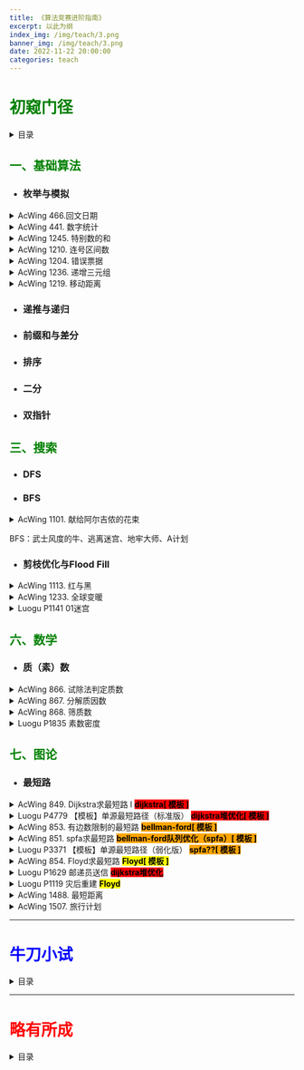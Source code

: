 ```yaml
---
title: 《算法竞赛进阶指南》 
excerpt: 以此为纲
index_img: /img/teach/3.png
banner_img: /img/teach/3.png
date: 2022-11-22 20:00:00
categories: teach
---
```


<h1 id=1><font color="green">初窥门径</font></h1>
<details>
<summary>目录</summary>

  1. 基础算法
       * [枚举与模拟](#1.1.1)
       * 递推与递归 [0x02]()
       * 前缀和与差分 [0x03]()
       * 排序 [0x05]()
       * 二分 [0x04]()
       * 双指针
  
  2. 数据结构
       * 栈 [0x11]()
       * 队列 [0x12]() 
       * 哈希表 [0x14]()
       * 堆
  
  3. 搜索
       * DFS [0x22]()
       * BFS [0x25]()
       * 剪枝优化与Flood Fill
    
  4. 字符串
       * KMP [0x15]() 
       * Trie [0x16]()

  5. 动态规划
       * 背包问题 [0x52]()
       * 线性DP [0x51]()
       * 区间DP [0x53]()
  
  6. 数学
       * 进制转换
       * 高精度
       * 快速幂
       * 质（素）数
       * 约数个数
       * 组合计数 [0x36]()

  7. 图论
       * 最短路 [0x61]()
       * 拓扑排序 
       * 最小生成树 [0x62]()
  </details>


<h2 id=1.1><font color="green"> 一、基础算法 </font></h2>

* <h3 id=1.1.1> 枚举与模拟 </h3>

<details> 
<summary>AcWing 466.回文日期</summary>  

* [AcWing 466. 回文日期](https://www.acwing.com/problem/content/468/) 

```cpp
#include <iostream>
using namespace std;

int months[13]={0, 31, 28, 31, 30, 31, 30, 31, 31, 30, 31, 30, 31};
bool dateOK(int ymd){
    months[2]=28; // 恢复现场
    int y=ymd/10000;
    int m=ymd%10000/100;
    int d=ymd%100;
    if((y%4==0 && y%100!=0) || y%400==0) months[2]=29; // 闰年
    if(m<1 || m>12) return 0;
    if(d<1 || d>months[m]) return 0;
    return 1;
}

int main(){
    int date1, date2, ans=0;
    cin>>date1>>date2;
    
    for(int i=date1/10000; i<=date2/10000; i++){
        // 生成回文日期
        // 判断日期是否合法，是否在date区间
        int j=i%10*1000
             +i/10%10*100
             +i/100%10*10
             +i/1000%10;
        int k=i*10000+j;
        
        if(dateOK(k) && k>=date1 && k<=date2)
            ans++;
    }
    
    cout<<ans;
    
    return 0;
}
```
</details>


<details> 
<summary>AcWing 441. 数字统计</summary>

* [AcWing 441. 数字统计](https://www.acwing.com/problem/content/443/)

```cpp
#include <iostream>
using namespace std;

int main(){
    int l, r, ans=0;
    cin>>l>>r;
    for(int i=l; i<=r; i++){
        int j=i;
        while(j){
            if(2 == j%10) ans++;
            j/=10;
        }
    }
    cout<<ans;
    return 0;
}
```

</details>

<details> 
<summary>AcWing 1245. 特别数的和</summary>

* [AcWing 1245. 特别数的和](https://www.acwing.com/problem/content/1247/)

```cpp
#include <iostream>
using namespace std;

int n, res;

bool is(int i){
    while(i){
        int j=i%10;
        if(j==2 || j==0 || j==1 || j==9) return 1;
        i/=10;
    }
    return 0;
}

int main(){
    cin>>n;
    for(int i=1; i<=n; i++)
        if(is(i)) res+=i;
    
    cout<<res;
    
    return 0;
}
```

</details>

<details> 
<summary>AcWing 1210. 连号区间数</summary>  

* [AcWing 1210. 连号区间数](https://www.acwing.com/problem/content/1212/)

```cpp
#include <iostream>
using namespace std;

const int N=1e4+10;
int arr[N], n, res;

int main(){
    cin>>n;
    for(int i=1; i<=n; i++) scanf("%d", &arr[i]);
    
    // 枚举每个区间
    for(int l=1; l<=n; l++){
        int mmax=arr[l];
        int mmin=arr[l];
        for(int r=l; r<=n; r++){
            mmin=min(mmin, arr[r]);
            mmax=max(mmax, arr[r]);
            
            if(r-l==mmax-mmin) res++;
        }
    }
    
    cout<<res;
    
    return 0;
}
```

</details>


<details> 
<summary>AcWing 1204. 错误票据</summary>  

* [AcWing 1204. 错误票据](https://www.acwing.com/problem/content/description/1206/)

```cpp
#include <iostream>
using namespace std;

const int N=1e5+10;

int arr[N], mmin=0x3f3f3f3f, mmax=-0x3f3f3f3f, m, n;

int main(){
    int t; cin>>t;
    while(scanf("%d", &t)!=EOF){
        arr[t]++;
        mmin = mmin<t ? mmin:t;
        mmax = max(mmax, t);
    }    
    
    for(int i=mmin; i<=mmax; i++){
        if(arr[i]==2) n=i;
        if(arr[i]==0) m=i;
    }
    
    cout<<m<<" "<<n;
    
    return 0;
}
```

</details>

<details> 
<summary>AcWing 1236. 递增三元组</summary>  

* [AcWing 1236. 递增三元组](https://www.acwing.com/problem/content/1238/)

```cpp
#pragma G++ optimize("Ofast")
#include <iostream>
#include <algorithm>
using namespace std;

typedef long long LL;

const int N=1e5+10;

LL ans;
int arr[N], brr[N], crr[N], n;

int main(){
    cin>>n;
    for(int i=1; i<=n; i++) scanf("%d", &arr[i]);
    for(int i=1; i<=n; i++) scanf("%d", &brr[i]);
    for(int i=1; i<=n; i++) scanf("%d", &crr[i]);
    
    sort(arr+1, arr+1+n);
    sort(brr+1, brr+1+n);
    sort(crr+1, crr+1+n);
    
    // 枚举b
    for(int i=1; i<=n; i++){
        int a = lower_bound(arr+1, arr+1+n, brr[i])-arr-1;
        int c = upper_bound(crr+1, crr+1+n, brr[i])-crr;
        
        if(a>=1 && c<=n)
            ans+=1LL*a*(n-c+1);
    }
    
    cout<<ans;
    
    return 0;
}
```

</details>



<details> 
<summary>AcWing 1219. 移动距离</summary>  

* [AcWing 1219. 移动距离](https://www.acwing.com/problem/content/1221/)

```cpp
#include <iostream>
using namespace std;

int main(){
    int w, m, n;
    cin>>w>>m>>n;
    
    // 1维变2维
    int x1=(m-1)/w+1;
    int y1=m%w;
    if(y1==0) y1=w;
    
    int x2=(n-1)/w+1;
    int y2=n%w;
    if(y2==0) y2=w;
    
    if(!(x1&1)) y1=w-y1+1;    
    if(!(x2&1)) y2=w-y2+1;
    
    //cout<<x1<<" "<<y1<<"\n"<<x2<<" "<<y2<<"\n";
    
    cout<<abs(x2-x1)+abs(y2-y1);
    
    return 0;
}
```

</details>





* <h3 id=1.1.2> 递推与递归 </h3>

* <h3 id=1.1.3> 前缀和与差分 </h3>

* <h3 id=1.1.4> 排序 </h3>

* <h3 id=1.1.5> 二分 </h3>

* <h3 id=1.1.6> 双指针 </h3>






















<h2 id=1.3><font color="green"> 三、搜索 </font></h2>

* <h3 id=1.3.1> DFS </h3>

* <h3 id=1.3.2> BFS </h3>

<details> 
<summary> AcWing 1101. 献给阿尔吉侬的花束 </summary>  

* [AcWing 1101. 献给阿尔吉侬的花束](https://www.acwing.com/problem/content/1103/)

```cpp
#define fst first
#define sed second
#include <iostream>
#include <cstring>
#include <queue>
using namespace std;

typedef pair<int, int> PII;

const int dxy[4][2]={{-1,0}, {1,0}, {0,-1}, {0,1}};
const int inf=0x3f3f3f3f;
const int N=210;

int g[N][N];
int st[N][N];
int res[N][N];
PII s, e;
int n, m;

void solve(){
    memset(g, 0, sizeof g);
    memset(st, 0, sizeof st);
    memset(res, 0, sizeof res);
    
    cin>>n>>m;
    for(int i=1; i<=n; i++){
        string t; cin>>t;
        for(int j=1; j<=m; j++)
            if(t[j-1]=='S')
                s={i,j};
            else if(t[j-1]=='E')
                e={i,j};
            else if(t[j-1]=='#')
                g[i][j]=1;
    }
    
    queue<PII> q;
    res[s.fst][s.sed]=0;
    q.push(s), st[s.fst][s.sed]=1;
    
    while(q.size()){
        auto u=q.front();
        q.pop();
        
        for(int i=0; i<4; i++){
            int nx=u.fst+dxy[i][0];
            int ny=u.sed+dxy[i][1];
            
            if(g[nx][ny]) continue;
            if(nx<1 || ny<1 || nx>n || ny>m) continue;
            if(st[nx][ny]) continue;
            
            res[nx][ny]=res[u.fst][u.sed]+1;
            q.push({nx, ny}), st[nx][ny]=1;
        }
        if(st[e.fst][e.sed]) break; // 剪枝
    }
    
    if(res[e.fst][e.sed])
        cout<<res[e.fst][e.sed]<<"\n";
    else
        cout<<"oop!\n";
        
    return ;
}

int main(){
    int T; cin>>T; while(T--)
    solve();
    return 0;
}
```

</details>

BFS：武士风度的牛、逃离迷宫、地牢大师、A计划


* <h3 id=1.3.3> 剪枝优化与Flood Fill </h3>

<details> 
<summary> AcWing 1113. 红与黑 </summary>  

* [AcWing 1113. 红与黑](https://www.acwing.com/problem/content/1115/)

```cpp
// dfs 写法
#define fst first
#define sed second
#include <iostream>
#include <cstring>
using namespace std;

typedef pair<int, int> PII;

const int dxy[][2]={{-1,0},{1,0},{0,-1},{0,1}};
const int N=30;

int n, m, cnt;
bool g[N][N];
bool st[N][N];
PII S;

void dfs(int x, int y){
    cnt++;
    for(int i=0; i<4; i++){
        int nx=x+dxy[i][0];
        int ny=y+dxy[i][1];
        
        if(nx<1 || ny<1 || nx>n || ny>m) continue;
        if(g[nx][ny] || st[nx][ny]) continue;
        
        st[nx][ny]=1;
        dfs(nx, ny);
    }
    return ;
}

void solve(){
    cnt=0;
    memset(g, 0, sizeof g);
    memset(st, 0, sizeof st);
    
    for(int i=1; i<=n; i++){
        string s; cin>>s;
        for(int j=1; j<=m; j++)
            if(s[j-1]=='#') g[i][j]=1;
            else if(s[j-1]=='@') S={i,j};
    }
    
    // 进入这个位置，将其能够搜索到的其他位置打上标记
    st[S.fst][S.sed]=1;
    dfs(S.fst, S.sed);
    cout<<cnt<<"\n";
    return ;
}

int main(){
    while(cin>>m>>n)
        if(m!=0 && n!=0) solve();
    return 0;
}
```


```cpp
// bfs 写法
#define fst first
#define sed second
#include <iostream>
#include <cstring>
#include <queue>
using namespace std;

typedef pair<int, int> PII;

const int dxy[][2]={{-1,0},{1,0},{0,-1},{0,1}};
const int N=30;

int n, m, cnt;
bool g[N][N];
bool st[N][N];
PII S;

void bfs(int x, int y){
    
    queue<PII> q;
    q.push({x, y}), st[x][y]=1, cnt++;
    
    while(q.size()){
        auto u=q.front();
        q.pop();
        
        for(int i=0; i<4; i++){
            int nx=u.fst+dxy[i][0];
            int ny=u.sed+dxy[i][1];
            
            if(nx<1 || ny<1 || nx>n || ny>m) continue;
            if(g[nx][ny] || st[nx][ny]) continue;
            
            q.push({nx, ny}), st[nx][ny]=1, cnt++;
        }
    }
}

void solve(){
    cnt=0;
    memset(g, 0, sizeof g);
    memset(st, 0, sizeof st);
    
    for(int i=1; i<=n; i++){
        string s; cin>>s;
        for(int j=1; j<=m; j++)
            if(s[j-1]=='#') g[i][j]=1;
            else if(s[j-1]=='@') S={i,j};
    }
    
    // 进入这个位置，将其能够搜索到的其他位置打上标记
    st[S.fst][S.sed]=1;
    bfs(S.fst, S.sed);
    cout<<cnt<<"\n";
    return ;
}

int main(){
    while(cin>>m>>n)
        if(m!=0 && n!=0) solve();
    return 0;
}
```

</details>



<details> 
<summary> AcWing 1233. 全球变暖 </summary>  

* [AcWing 1233. 全球变暖](https://www.acwing.com/problem/content/1235/)

```cpp
#define fst first
#define sed second
#include <iostream>
#include <cstring>
#include <queue>
using namespace std;

typedef pair<int, int> PII;

const int N=1010;
const int dxy[][2]={{-1,0}, {1,0}, {0,-1}, {0,1}};

bool g[N][N];
bool st[N][N];
int n, res;

// 如果存在一个点，满足其上下左右都是岛屿的情况，那么这个点肯定不会被淹没
bool bfs(int x, int y){
    bool flg=0; 
    
    queue<PII> q;
    q.push({x,y}), st[x][y]=1;
    
    while(q.size()){
        auto u=q.front();
        q.pop();
        
        int cnt=0;
        for(int i=0; i<4; i++){
            int nx=u.fst+dxy[i][0];
            int ny=u.sed+dxy[i][1];
            
            if(g[nx][ny]==1) cnt++;
            
            if(nx<1 || ny<1 || nx>n || ny>n) continue;
            if(g[nx][ny]!=1 || st[nx][ny]) continue;
            
            q.push({nx, ny}), st[nx][ny]=1;
        }
        if(cnt==4) flg=1; // 存在上下左右都有岛屿的情况
    }
    
    return flg==0;
}

int main(){
    cin>>n;
    for(int i=1; i<=n; i++){
        string s; cin>>s;
        for(int j=1; j<=n; j++)
            if(s[j-1]=='#') g[i][j]=1;
    }
    
    for(int i=1; i<=n; i++)
        for(int j=1; j<=n; j++)
            if(g[i][j] && !st[i][j])
                if( bfs(i,j) ) res++;
    
    cout<<res;
    
    return 0;
}
```

</details>



<details> 
<summary> Luogu P1141 01迷宫 </summary>  

* [Luogu P1141 01迷宫](https://www.luogu.com.cn/problem/P1141)

```cpp
#define fst first
#define sed second
#include <iostream>
#include <cstring>
#include <queue>
using namespace std;

typedef pair<int, int> PII;

const int dxy[4][2]={{-1,0}, {1,0}, {0,-1}, {0,1}};
const int N=1e3+10;

int n, m, flg, cnt;

bool g[N][N];
bool st[N][N];
int res[N][N]; // 用res存标记，每个标记对应连接数量
int num[1000000];

void bfs(int ux, int uy){
	
	queue<PII> q;
	q.push({ux, uy}), st[ux][uy]=1, res[ux][uy]=flg;
	
	while(q.size()){
		auto u=q.front();
		q.pop();
		cnt++;
		
		for(int i=0; i<4; i++){
			int nx=u.fst+dxy[i][0];
			int ny=u.sed+dxy[i][1];

			if(nx<1 || ny<1 || nx>n || ny>n) continue;
			if(g[nx][ny]==g[u.fst][u.sed] || st[nx][ny]) continue;

			q.push({nx, ny}), st[nx][ny]=1, res[nx][ny]=flg;
		}
	}
}

int main(){ 
    cin>>n>>m;
	for(int i=1; i<=n; i++){
		string s; cin>>s;
		for(int j=1; j<=n; j++)
			if(s[j-1]=='1') g[i][j]=1;
	}
    
	for(int i=1; i<=n; i++)
		for(int j=1; j<=n; j++)
			if(!st[i][j]) 
				cnt=0, ++flg, bfs(i, j), num[flg]=cnt;
    // 因为每个 连通块 的大小，需要走完才知道
    // 所以我们在进入每一块连通块时，给次连通块每个位置做上唯一flg
    // bfs结束的时候，将cnt赋值给num[flg]，查询时，就可以直接查询了

	for(int i=1; i<=m; i++){
		int a, b; scanf("%d%d", &a, &b);
		cout<<num[res[a][b]]<<"\n";
	}

    return 0;
}
```

</details>

















<h2 id=1.6><font color="green"> 六、数学 </font></h2>

* <h3 id=1.6.4> 质（素）数 </h3>

<details> 
<summary> AcWing 866. 试除法判定质数 </summary>  

* [AcWing 866. 试除法判定质数](https://www.acwing.com/problem/content/868/)

```cpp
#include <iostream>
using namespace std;

bool isP(int n){
    if(n<2) return false;
    for(int i=2; i<=n/i; i++)
        if(n%i==0)
            return false;
    return true;
}

void solve(){
    int n; cin>>n;
    
    if(isP(n))
        puts("Yes");
    else
        puts("No");
    return ;
}

int main(){
    int T; cin>>T; while(T--)
    solve();
    return 0;
}
```

</details>

<details> 
<summary> AcWing 867. 分解质因数 </summary>  

* [AcWing 867. 分解质因数](https://www.acwing.com/problem/content/869/)

```cpp
#include <iostream>
using namespace std;

void solve(){
    int n; cin>>n;
    
    for(int i=2; i<=n/i; i++)
        if(n%i==0){
            // 质因数 i
            
            int cnt=0;
            while(n%i==0){
                n/=i;
                cnt++;
            }
            printf("%d %d\n", i, cnt);
        }
        
    if(n>1) printf("%d 1\n", n);
    puts("");
}

int main(){
    int T; cin>>T; while(T--)
    solve();
    return 0;
}
```

</details>


<details> 
<summary> AcWing 868. 筛质数 </summary>  

* [AcWing 867. 分解质因数](https://www.acwing.com/problem/content/description/870/)



```cpp
// 埃式筛 O(nloglogn)
#include <iostream>
using namespace std;

const int N=1e6+10;

// 素数的数量 近似 N/(2*lgN)

int primes[100000], cnt;  // 素数集合
bool st[N];     // 标记合数

void make_primes(int n){
    st[1]=1;
    for(int i=2; i<=n; i++)
        if(!st[i]){
            primes[++cnt]=i;
            for(int j=i; j<=n; j+=i) st[j]=1;   // 标记合数
        }
}

int main(){
    int n; cin>>n;
    
    make_primes(n);
    
    cout<<cnt;
    
    return 0;
}
```

```cpp
// 欧拉筛 O(n)
#include <iostream>
using namespace std;

const int N=1e6+10;

int primes[100000], cnt;
bool st[N];

void make_primes(int n){
    st[1]=1;
    for(int i=2; i<=n; i++){
        if(!st[i]) primes[++cnt]=i;
        for(int j=1; primes[j]<=n/i; j++){
            st[ primes[j]*i ] = 1;  // 用最小质因子去筛
            if(i%primes[j]==0) break;
        }
    }
}

int main(){
    int n; cin>>n;
    
    make_primes(n);
    
    cout<<cnt;
    
    return 0;
}
```
</details>



<details> 
<summary>Luogu P1835 素数密度 </summary>  

* [Luogu P1835 素数密度](https://www.luogu.com.cn/problem/P1835)


```cpp
#include <iostream>
#include <cmath>
#include <unordered_set>
using namespace std;

typedef long long LL;

const int N=1e6+10;

int primes[100000], cnt;
bool st[N];

LL L, R, ans;
unordered_set <LL> H;    // 如果H=1，说明被筛掉

// 对于 n 而言
// 其质因子的范围是 [ 2-sqrt(n) ]
// 因此我们可以用质因子去将[ L-R ] 中的合数给弄出来
void make_primes(int n){
    st[1]=1;
    for(int i=2; i<=n; i++){
        if(!st[i]) primes[++cnt]=i;
        for(int j=1; primes[j]<=n/i; j++){
            st[ primes[j]*i ] = 1;  // 用最小质因子去筛
            if(i%primes[j]==0) break;
        }
    }
}

int main(){
    make_primes( sqrt(pow(2,31)-1) );
    
    cin>>L>>R;
    for(int i=1; i<=cnt; i++){  // 枚举质数
        LL b = L / primes[i];
        LL j = b * primes[i];
        while(j<L) j+=primes[i];   // 定位到大于L，同时能被primes[i]整除的第一个数
        
        for( ; j<=R; j+=primes[i])
            H.insert(j); // 筛掉再说
    }

    for(LL i=L; i<=R; i++){        
        if(i<sqrt(pow(2,31)-1)) {
            if(st[i]==0) ans++;
            continue;
        }
        if(!H.count(i)) ans++;
    }
    cout<<ans;
    
    return 0;
}
```


</details>





<h2 id=1.7><font color="green"> 七、图论 </font></h2>

* <h3 id=1.7.1> 最短路 </h3>

<details> 
<summary> AcWing 849. Dijkstra求最短路 I <font style="background-color:red", color=black><b>dijkstra[ 模板 ]</b></font></summary>  

* [AcWing 849. Dijkstra求最短路 I](https://www.acwing.com/problem/content/851/)

```cpp
#include <iostream>
#include <cstring>
using namespace std;

const int N=510;
const int inf=0x3f3f3f3f;

int n, m;
int edge[N][N]; // 稠密图
int dis[N]; // 最短路
bool st[N]; // 是否确定最短

void dijkstra(int s, int e){
    memset(dis, 0x3f, sizeof dis);
    
    dis[s]=0;
    
    for(int i=1; i<=n; i++){
        
        int t=-1;
        for(int j=1; j<=n; j++)
            if(!st[j] && (t==-1 ||  dis[t]>dis[j]))
                t=j;    
        
        st[t]=true;
        if(t==e) break;
        
        for(int j=1; j<=n; j++)
            dis[j]=min(dis[j], dis[t]+edge[t][j]);
    }
}

int main(){
    memset(edge, 0x3f, sizeof edge);
    cin>>n>>m;
    for(int i=1; i<=m; i++){
        int x, y, z;
        scanf("%d%d%d", &x, &y, &z);
        edge[x][y]=min(edge[x][y], z);
    }
    
    dijkstra(1, n);
    
    if(dis[n]==inf)
        cout<<"-1";
    else
        cout<<dis[n];
    
    return 0;
}
```

</details>

<details> 
<summary>Luogu P4779 【模板】单源最短路径（标准版） <font style="background-color:red", color=black><b>dijkstra堆优化[ 模板 ]</b></font></summary>  

* [Luogu P4779 【模板】单源最短路径（标准版）](https://www.luogu.com.cn/problem/P4779)

```cpp
#define fst first
#define sed second
#define pb push_back
#include <iostream>
#include <cstring>
#include <queue>
#include <vector>
using namespace std;

typedef pair<int, int> PII;

const int N=1e5+10;
const int inf=0x3f3f3f3f;

vector<vector<PII>> edge(N);    // 邻接表
bool st[N];
int dis[N];

int n, m, S;

void dijkstra(int s){
    memset(dis, 0x3f, sizeof dis);
    priority_queue<PII, vector<PII>, greater<PII>> heap;

    dis[s]=0;
    heap.push({dis[s], s});

    while(heap.size()){
        auto x=heap.top().sed;
        heap.pop();

        if(st[x]) continue;
        st[x]=1;

        for(auto &[y, z]: edge[x])
            if( dis[y] > dis[x]+z ){
                dis[y] = dis[x]+z;
                heap.push({dis[y], y});
            }
    }

}

int main(){
    cin>>n>>m>>S;
    for(int i=1; i<=m; i++){
        int x, y, w;
        scanf("%d%d%d", &x, &y, &w);
        edge[x].pb({y, w});
    }

    dijkstra(S);

    for(int i=1; i<=n; i++) cout<<dis[i]<<" ";

    return 0;
}
```

</details>


<details> 
<summary>AcWing 853. 有边数限制的最短路 <font style="background-color:orange", color=black><b>bellman-ford[ 模板 ]</b></font></summary>  

* [AcWing 853. 有边数限制的最短路](https://www.acwing.com/problem/content/855/)

```cpp
#include <iostream>
#include <cstring>
using namespace std;

const int inf=0x3f3f3f3f;
const int N=510;

int n, m, k;
int edge[N][N];
int dis[N];
int bkup[N];

void bellman_ford(int s, int e){
    memset(dis, 0x3f, sizeof dis);
    
    dis[s]=0;
    
    for(int i=1; i<=k; i++){
        bool flg=0;
        memcpy(bkup, dis, sizeof dis);   
        
        for(int x=1; x<=n; x++)
            for(int y=1; y<=n; y++)
                if( dis[y] > bkup[x]+edge[x][y] ){
                    dis[y] = bkup[x]+edge[x][y];
                    flg=1;
                }
        
        if(!flg) break;
    }
}

int main(){
    memset(edge, 0x3f, sizeof edge);
    cin>>n>>m>>k;
    for(int i=1; i<=m; i++){
        int x, y, z;
        scanf("%d%d%d", &x, &y, &z);
        edge[x][y]=min(edge[x][y], z);
    }
    
    bellman_ford(1, n);
    
    if(dis[n]>inf/2)
        cout<<"impossible";
    else
        cout<<dis[n];
    
    return 0;
}
```

</details>

<details> 
<summary>AcWing 851. spfa求最短路 <font style="background-color:orange", color=black><b>bellman-ford队列优化（spfa）[ 模板 ]</b></font> </summary>  

* [AcWing 851. spfa求最短路](https://www.acwing.com/problem/content/853/)

```cpp
#pragma G++ optimize("Ofast")

#define fst first
#define sed second
#include <iostream>
#include <queue>
#include <cstring>
using namespace std;

typedef pair<int, int> PII;

const int inf=0x3f3f3f3f;
const int N=1e5+10;

int n, m;
vector<PII> edge[N];
int dis[N]; 
bool st[N]; // 是否在队列中

void spfa(int s, int e){
    memset(dis, 0x3f, sizeof dis);
    queue<int> q;
    
    dis[s]=0;
    q.push(s), st[s]=1;
    
    while(q.size()){
        auto x=q.front();
        q.pop(), st[x]=0;
        
        for(auto& [y, z]: edge[x])
            if( dis[y] > dis[x]+z){
                dis[y] = dis[x]+z;
                if(!st[y])
                    q.push(y), st[y]=1;
            }
    }
}

int main(){
    cin>>n>>m;
    for(int i=1; i<=m; i++){
        int x, y, z;
        scanf("%d%d%d", &x, &y, &z);
        edge[x].push_back({y, z});
    }
    
    spfa(1, n);
    
    if(dis[n]==inf)
        cout<<"impossible";
    else
        cout<<dis[n];
    
    return 0;
}
```

</details>

<details> 
<summary> Luogu P3371 【模板】单源最短路径（弱化版） <font style="background-color:orange", color=black><b>spfa??[ 模板 ]</b></font></summary>  

* [Luogu P3371 【模板】单源最短路径（弱化版）](https://www.luogu.com.cn/problem/P3371)

</details>

<details> 
<summary>AcWing 854. Floyd求最短路 <font style="background-color:yellow", color=black><b>Floyd[ 模板 ]</b></font> </summary>  

* [AcWing 854. Floyd求最短路](https://www.acwing.com/problem/content/856/)

```cpp
#include <iostream>
using namespace std;

const int inf=0x3f3f3f3f;
const int N=210;

int n, m, k;
int dis[N][N];

void floyd(){
    for(int k=1; k<=n; k++)
        for(int i=1; i<=n; i++)
            for(int j=1; j<=n; j++)
                dis[i][j]=min(dis[i][j], dis[i][k]+dis[k][j]);
}

int main(){
    cin>>n>>m>>k;
    
    for(int i=1; i<=n; i++)
        for(int j=1; j<=n; j++)
            if(i==j) dis[i][j]=0;
            else dis[i][j]=inf;
                
    for(int i=1; i<=m; i++){
        int x, y, z; 
        scanf("%d%d%d", &x, &y, &z);
        dis[x][y]=min(dis[x][y], z);
    }
    
    floyd();
    
    for(int i=1; i<=k; i++){
        int x, y;
        scanf("%d%d", &x, &y);
        if(dis[x][y]>inf/2) puts("impossible");
        else cout<<dis[x][y]<<"\n";
    }
    
    return 0;
}
```

</details>

<details> 
<summary> Luogu P1629 邮递员送信 <font style="background-color:red", color=black><b>dijkstra堆优化</b></font></summary> 

* [Luogu P1629 邮递员送信](https://www.luogu.com.cn/problem/P1629)

```cpp
#define fst first
#define sed second
#define pb push_back
#include <iostream>
#include <cstring>
#include <queue>
#include <vector>
using namespace std;

typedef long long LL;
typedef pair<int ,int> PII;

const int N=1e3+10;

vector<vector<PII>> edge(N);
vector<vector<PII>> redge(N); // 反向边
bool st[N];
int dis[N]; // 1到每个点的最短路

int n, m;
LL ans;

void dijkstra(int s, vector<vector<PII>> &e){
    memset(st, 0, sizeof st);
    memset(dis, 0x3f, sizeof dis);
    priority_queue<PII, vector<PII>, greater<PII>> heap;

    dis[s]=0;
    heap.push({dis[s], s});

    while(heap.size()){
        auto x=heap.top().sed;
        heap.pop();

        if(st[x]) continue;
        st[x]=1;

        for(auto &[y, z]: e[x])
            if( dis[y] > dis[x]+z ){
                dis[y] = dis[x]+z;
                heap.push({dis[y], y});
            }
    }
}

int main(){
    //freopen("in.txt", "r", stdin); freopen("out.txt", "w", stdout);
    int n, m;
    cin>>n>>m;
    for(int i=1; i<=m; i++){
        int x, y, w;
        scanf("%d%d%d", &x, &y, &w);
        edge[x].pb({y, w});
        redge[y].pb({x, w});
    }
    
    dijkstra(1, edge);
    for(int i=2; i<=n; i++) ans+=dis[i];
    dijkstra(1, redge);
    for(int i=2; i<=n; i++) ans+=dis[i];
    cout<<ans;

    return 0;
}
```

</details>


<details> 
<summary>  Luogu P1119 灾后重建 <font style="background-color:yellow", color=black><b>Floyd</b></font></summary> 

* [Luogu P1119 灾后重建](https://www.luogu.com.cn/problem/P1119)

```cpp
#include <iostream>
#include <cstring>
using namespace std;

const int N=210;

int dis[N][N];
int ti[N];
bool st[N];

int n, m, q;

int floyd(int x, int y, int t){
    for(int k=0; k<n; k++){
        if(ti[k]>t || st[k]) continue;
        st[k]=1;

        for(int i=0; i<n; i++)
            for(int j=0; j<n; j++)
                if( dis[i][j] > dis[i][k] + dis[k][j])
                    dis[j][i] = dis[i][j] = dis[i][k] + dis[k][j];
    }

    if(dis[x][y]==0x3f3f3f3f || ti[x]>t || ti[y]>t) 
        return -1;
    else
        return dis[x][y];
}

int main(){
    freopen("in.txt", "r", stdin); freopen("out.txt", "w", stdout);
    memset(dis, 0x3f, sizeof dis);
    cin>>n>>m;
    for(int i=0; i<n; i++) scanf("%d", &ti[i]);
    for(int i=1; i<=m; i++){
        int x, y, w;
        scanf("%d%d%d", &x, &y, &w);
        dis[x][y]=min(dis[x][y], w);
        dis[y][x]=min(dis[y][x], w);
    }
    for(int i=0; i<n; i++) dis[i][i]=0;

    cin>>q;
    while(q--){
        int x, y, t;
        scanf("%d%d%d", &x, &y, &t);
        cout<<floyd(x, y, t)<<"\n";
    }

    return 0;
}
```

```cpp
#pragma G++ optimize("Ofast")
#define fst first
#define sed second

#include <iostream>
#include <cstring>
#include <queue>
#include <vector>
using namespace std;

typedef pair<int, int> PII;

const int N=210;

int edge[N][N];
int dis[N]; // 最短路
bool st[N]; // 是否确定最短路

int n, m, q;
int ti[N];  // 每个村庄完成重建的时间

int dijkstra(int s, int e, int t){
    memset(dis, 0x3f, sizeof dis);
    memset(st, 0, sizeof st);
    priority_queue<PII, vector<PII>, greater<PII>> heap;

    dis[s]=0;
    heap.push({dis[s], s});
    
    while(heap.size()){
        auto x=heap.top().sed;
        heap.pop();

        if(st[x]) continue;
        st[x]=1;

        edge[s][x]=min(edge[s][x], dis[x]); // 更新最短路

        for(int y=1; y<=n; y++){    // 用邻接表可能会更快
            int z=edge[x][y];

            if( dis[y] > dis[x]+z && ti[x]<=t && ti[y]<=t ){
                dis[y] = dis[x]+z;
                heap.push({dis[y], y});
            }
        }
    }

    if(dis[e]==0x3f3f3f3f)
        return -1;
    else
        return dis[e];
}

int main(){
    //freopen("in.txt", "r", stdin); freopen("out.txt", "w", stdout);
    memset(edge, 0x3f, sizeof edge);
    cin>>n>>m;
    for(int i=1; i<=n; i++) scanf("%d", &ti[i]);    
    for(int i=1; i<=m; i++){
        int x, y, w;
        scanf("%d%d%d", &x, &y, &w);
        x++, y++;
        edge[x][y]=min(edge[x][y], w);
        edge[y][x]=min(edge[y][x], w);
    }

    cin>>q;
    while(q--){
        int x, y, t;
        scanf("%d%d%d", &x, &y, &t);
        x++, y++;
        cout<<dijkstra(x, y, t)<<"\n";
    }
    return 0;
}
```

</details>




<details>
<summary> AcWing 1488. 最短距离 </summary>

* [AcWing 1488. 最短距离](https://www.acwing.com/problem/content/1490/)

```cpp
// 超级源点
#pragma G++ optimize("Ofast")

#define pb push_back
#define fst first
#define sed second

#include <iostream>
#include <queue>
#include <cstring>
#include <vector>
using namespace std;

typedef pair<int, int> PII;

const int inf=0x3f3f3f3f;
const int N=1e5+10;

int n, m, k, q;
vector<PII> edge[N];
int dis[N];
bool st[N];

int dijkstra(int s){
    int ans=inf;
    memset(dis, 0x3f, sizeof dis);
    memset(st, 0, sizeof st);
    priority_queue<PII, vector<PII>, greater<PII>> heap;
    
    dis[s]=0;
    heap.push({dis[s], s});
    
    while(heap.size()){
        auto x=heap.top().sed;
        heap.pop();
        
        if(st[x]) continue;
        st[x]=1;
        
        //cout<<dis[x]<<"\n";
        for(auto &[y, z]: edge[x])
            if( dis[y] > dis[x]+z ){
                dis[y] = dis[x]+z;
                heap.push({dis[y], y});
            }
    }
    
    return ans;
}

int main(){
    cin>>n>>m;
    for(int i=1; i<=m; i++){
        int a, b, c;
        scanf("%d%d%d", &a, &b, &c);
        edge[a].pb({b, c});
        edge[b].pb({a, c});
    }
    cin>>k;
    for(int i=1; i<=k; i++){
        int j;
        scanf("%d", &j);
        edge[n+1].pb({j, 0});
    }
    
    dijkstra(n+1);
    
    cin>>q;
    while(q--){
        int s;
        scanf("%d", &s);
        cout<<dis[s]<<"\n";
    }
    
    return 0;
}
```

</details>

<details>

<summary> AcWing 1507. 旅行计划 </summary>

* [AcWing 1507. 旅行计划](https://www.acwing.com/problem/content/description/1509/)

```cpp
// 记录路径
#pragma G++ optimize("Ofast")

#define pb push_back
#define fst first
#define sed second
#include <iostream>
#include <cstring>
#include <queue>
using namespace std;

typedef pair<int, int> PII;

const int N = 510;

int n, m, S, D;
vector<pair<int, PII>> edge[N]; // x->y 
int pre[N]; // 最短路径中，最短的一条路径的前驱
PII dis[N]; // 最短路径及最小花费
bool st[N]; // 是否确定最小

void dijkstra(int s, int e) {
    memset(dis, 0x3f, sizeof dis);
    priority_queue<pair<PII, int>, vector<pair<PII, int>>, greater<pair<PII, int>>> heap;

    dis[s] = { 0, 0 };
    heap.push({ dis[s], s });

    while (heap.size()) {
        auto x = heap.top().sed;
        heap.pop();

        if (st[x]) continue;
        st[x] = 1;

        for (auto& [y, w] : edge[x]) {
            PII t = { dis[x].fst + w.fst, dis[x].sed + w.sed };
            if (dis[y] > t) {
                dis[y] = t;
                heap.push({ dis[y], y });
                pre[y]=x;   // 通过x点到y
            }
        }
    }
}

int main() {
    cin >> n >> m >> S >> D;
    for (int i = 1; i <= m; i++) {
        int a, b, c, d;
        scanf("%d%d%d%d", &a, &b, &c, &d);
        edge[a].pb({ b, {c, d} });
        edge[b].pb({ a, {c, d} });
    }

    dijkstra(D, S); // 反着来，这样可以直接用pre输出

    int u = S;
    cout<<S<<" ";
    while (u != D) cout << pre[u] << " ", u = pre[u];

    cout << dis[S].fst << " " << dis[S].sed;

    return 0;
}
```

</details>

</details>


































































---
<h1 id=2><font color="blue">牛刀小试</font></h1>

  <details>
  <summary>目录</summary>

  1. 基础算法
       * 位运算 [0x01]()
       * 倍增 [0x39]()
       * 构造 
  
  2. 数据结构
        * 并查集 [0x41]()
        * 树状数组 [0x42]()
        * 线段树 [0x43]()
        * 二叉搜索树与平衡树 [0x46]()
        * 分块
        * 点分治
        * 可持久化数据结构

  3. 搜索
       * 迭代加深
       * 双向DFS或BFS
       * BFS变形
       * A* 与 IDA*
  </details>

---


<h1 id=3><font color="red">略有所成</font></h1>

  <details>
  <summary>目录</summary>

  </details>



